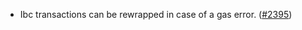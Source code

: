 - Ibc transactions can be rewrapped in case of a gas error.
  ([\#2395](https://github.com/anoma/namada/pull/2395))